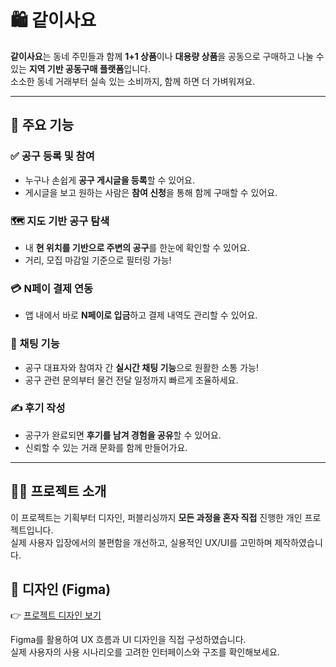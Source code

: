 
# 🛍 같이사요

**같이사요**는 동네 주민들과 함께 **1+1 상품**이나 **대용량 상품**을 공동으로 구매하고 나눌 수 있는 **지역 기반 공동구매 플랫폼**입니다.  
소소한 동네 거래부터 실속 있는 소비까지, 함께 하면 더 가벼워져요.

---

## 📌 주요 기능

### ✅ 공구 등록 및 참여
- 누구나 손쉽게 **공구 게시글을 등록**할 수 있어요.
- 게시글을 보고 원하는 사람은 **참여 신청**을 통해 함께 구매할 수 있어요.

### 🗺 지도 기반 공구 탐색
- 내 **현 위치를 기반으로 주변의 공구**를 한눈에 확인할 수 있어요.
- 거리, 모집 마감일 기준으로 필터링 가능!

### 💳 N페이 결제 연동
- 앱 내에서 바로 **N페이로 입금**하고 결제 내역도 관리할 수 있어요.

### 💬 채팅 기능
- 공구 대표자와 참여자 간 **실시간 채팅 기능**으로 원활한 소통 가능!
- 공구 관련 문의부터 물건 전달 일정까지 빠르게 조율하세요.

### ✍ 후기 작성
- 공구가 완료되면 **후기를 남겨 경험을 공유**할 수 있어요.
- 신뢰할 수 있는 거래 문화를 함께 만들어가요.

---

## 🙋🏻 프로젝트 소개

이 프로젝트는 기획부터 디자인, 퍼블리싱까지 **모든 과정을 혼자 직접** 진행한 개인 프로젝트입니다.  
실제 사용자 입장에서의 불편함을 개선하고, 실용적인 UX/UI를 고민하며 제작하였습니다.

## 🎨 디자인 (Figma)

👉 [프로젝트 디자인 보기](https://www.figma.com/design/08LLfNmAK7pD2VafwGKz0e/Untitled?node-id=0-1&t=ihLzrrpamfYf7pE3-1)

Figma를 활용하여 UX 흐름과 UI 디자인을 직접 구성하였습니다.  
실제 사용자의 사용 시나리오를 고려한 인터페이스와 구조를 확인해보세요.

